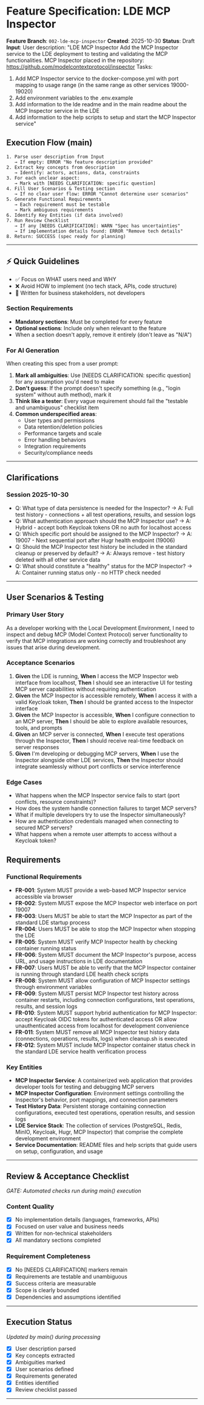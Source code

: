 # Feature Specification: LDE MCP Inspector

**Feature Branch**: `002-lde-mcp-inspector`
**Created**: 2025-10-30
**Status**: Draft
**Input**: User description: "LDE MCP Inspector
Add the MCP Inspector service to the LDE deployment to testing and validating the MCP functionalities.
MCP Inspector placed in the repository: https://github.com/modelcontextprotocol/inspector
Tasks:
1. Add MCP Inspector service to the docker-compose.yml with port mapping to usage range (in the same range as other services 19000-19020)
2. Add environment variables to the .env.example
3. Add information to the lde readme and in the main readme about the MCP Inspector service in the LDE
4. Add information to the help scripts to setup and start the MCP Inspector service"

## Execution Flow (main)
```
1. Parse user description from Input
   → If empty: ERROR "No feature description provided"
2. Extract key concepts from description
   → Identify: actors, actions, data, constraints
3. For each unclear aspect:
   → Mark with [NEEDS CLARIFICATION: specific question]
4. Fill User Scenarios & Testing section
   → If no clear user flow: ERROR "Cannot determine user scenarios"
5. Generate Functional Requirements
   → Each requirement must be testable
   → Mark ambiguous requirements
6. Identify Key Entities (if data involved)
7. Run Review Checklist
   → If any [NEEDS CLARIFICATION]: WARN "Spec has uncertainties"
   → If implementation details found: ERROR "Remove tech details"
8. Return: SUCCESS (spec ready for planning)
```

---

## ⚡ Quick Guidelines
- ✅ Focus on WHAT users need and WHY
- ❌ Avoid HOW to implement (no tech stack, APIs, code structure)
- 👥 Written for business stakeholders, not developers

### Section Requirements
- **Mandatory sections**: Must be completed for every feature
- **Optional sections**: Include only when relevant to the feature
- When a section doesn't apply, remove it entirely (don't leave as "N/A")

### For AI Generation
When creating this spec from a user prompt:
1. **Mark all ambiguities**: Use [NEEDS CLARIFICATION: specific question] for any assumption you'd need to make
2. **Don't guess**: If the prompt doesn't specify something (e.g., "login system" without auth method), mark it
3. **Think like a tester**: Every vague requirement should fail the "testable and unambiguous" checklist item
4. **Common underspecified areas**:
   - User types and permissions
   - Data retention/deletion policies
   - Performance targets and scale
   - Error handling behaviors
   - Integration requirements
   - Security/compliance needs

---

## Clarifications

### Session 2025-10-30
- Q: What type of data persistence is needed for the Inspector? → A: Full test history - connections + all test operations, results, and session logs
- Q: What authentication approach should the MCP Inspector use? → A: Hybrid - accept both Keycloak tokens OR no auth for localhost access
- Q: Which specific port should be assigned to the MCP Inspector? → A: 19007 - Next sequential port after Hugr health endpoint (19006)
- Q: Should the MCP Inspector test history be included in the standard cleanup or preserved by default? → A: Always remove - test history deleted with all other service data
- Q: What should constitute a "healthy" status for the MCP Inspector? → A: Container running status only - no HTTP check needed

---

## User Scenarios & Testing

### Primary User Story
As a developer working with the Local Development Environment, I need to inspect and debug MCP (Model Context Protocol) server functionality to verify that MCP integrations are working correctly and troubleshoot any issues that arise during development.

### Acceptance Scenarios
1. **Given** the LDE is running, **When** I access the MCP Inspector web interface from localhost, **Then** I should see an interactive UI for testing MCP server capabilities without requiring authentication
2. **Given** the MCP Inspector is accessible remotely, **When** I access it with a valid Keycloak token, **Then** I should be granted access to the Inspector interface
3. **Given** the MCP Inspector is accessible, **When** I configure connection to an MCP server, **Then** I should be able to explore available resources, tools, and prompts
4. **Given** an MCP server is connected, **When** I execute test operations through the Inspector, **Then** I should receive real-time feedback on server responses
5. **Given** I'm developing or debugging MCP servers, **When** I use the Inspector alongside other LDE services, **Then** the Inspector should integrate seamlessly without port conflicts or service interference

### Edge Cases
- What happens when the MCP Inspector service fails to start (port conflicts, resource constraints)?
- How does the system handle connection failures to target MCP servers?
- What if multiple developers try to use the Inspector simultaneously?
- How are authentication credentials managed when connecting to secured MCP servers?
- What happens when a remote user attempts to access without a Keycloak token?

## Requirements

### Functional Requirements
- **FR-001**: System MUST provide a web-based MCP Inspector service accessible via browser
- **FR-002**: System MUST expose the MCP Inspector web interface on port 19007
- **FR-003**: Users MUST be able to start the MCP Inspector as part of the standard LDE startup process
- **FR-004**: Users MUST be able to stop the MCP Inspector when stopping the LDE
- **FR-005**: System MUST verify MCP Inspector health by checking container running status
- **FR-006**: System MUST document the MCP Inspector's purpose, access URL, and usage instructions in LDE documentation
- **FR-007**: Users MUST be able to verify that the MCP Inspector container is running through standard LDE health check scripts
- **FR-008**: System MUST allow configuration of MCP Inspector settings through environment variables
- **FR-009**: System MUST persist MCP Inspector test history across container restarts, including connection configurations, test operations, results, and session logs
- **FR-010**: System MUST support hybrid authentication for MCP Inspector: accept Keycloak OIDC tokens for authenticated access OR allow unauthenticated access from localhost for development convenience
- **FR-011**: System MUST remove all MCP Inspector test history data (connections, operations, results, logs) when cleanup.sh is executed
- **FR-012**: System MUST include MCP Inspector container status check in the standard LDE service health verification process

### Key Entities
- **MCP Inspector Service**: A containerized web application that provides developer tools for testing and debugging MCP servers
- **MCP Inspector Configuration**: Environment settings controlling the Inspector's behavior, port mappings, and connection parameters
- **Test History Data**: Persistent storage containing connection configurations, executed test operations, operation results, and session logs
- **LDE Service Stack**: The collection of services (PostgreSQL, Redis, MinIO, Keycloak, Hugr, MCP Inspector) that comprise the complete development environment
- **Service Documentation**: README files and help scripts that guide users on setup, configuration, and usage

---

## Review & Acceptance Checklist
*GATE: Automated checks run during main() execution*

### Content Quality
- [x] No implementation details (languages, frameworks, APIs)
- [x] Focused on user value and business needs
- [x] Written for non-technical stakeholders
- [x] All mandatory sections completed

### Requirement Completeness
- [x] No [NEEDS CLARIFICATION] markers remain
- [x] Requirements are testable and unambiguous
- [x] Success criteria are measurable
- [x] Scope is clearly bounded
- [x] Dependencies and assumptions identified

---

## Execution Status
*Updated by main() during processing*

- [x] User description parsed
- [x] Key concepts extracted
- [x] Ambiguities marked
- [x] User scenarios defined
- [x] Requirements generated
- [x] Entities identified
- [x] Review checklist passed

---
